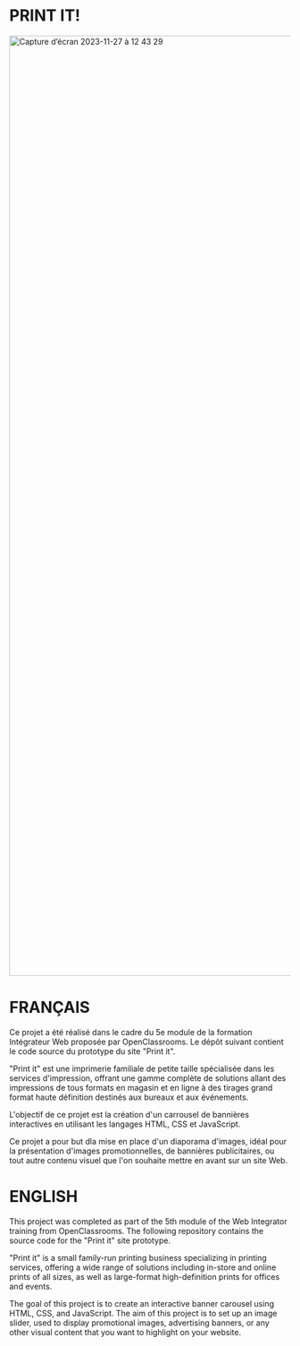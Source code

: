 # PRINT IT!
<img width="1680" alt="Capture d’écran 2023-11-27 à 12 43 29" src="https://github.com/karenbouissa/Print-it/assets/127218821/4fc36c44-bb0a-431e-8f5b-f5d86d3a0b05">

# FRANÇAIS

Ce projet a été réalisé dans le cadre du 5e module de la formation Intégrateur Web proposée par OpenClassrooms. Le dépôt suivant contient le code source du prototype du site "Print it". 

"Print it" est une imprimerie familiale de petite taille spécialisée dans les services d'impression, offrant une gamme complète de solutions allant des impressions de tous formats en magasin et en ligne à des tirages grand format haute définition destinés aux bureaux et aux événements.

L'objectif de ce projet est la création d'un carrousel de bannières interactives en utilisant les langages HTML, CSS et JavaScript. 

Ce projet a pour but dla mise en place d'un diaporama d'images, idéal pour la présentation d'images promotionnelles, de bannières publicitaires, ou tout autre contenu visuel que l'on souhaite mettre en avant sur un site Web.

# ENGLISH

This project was completed as part of the 5th module of the Web  Integrator training from OpenClassrooms. The following repository contains the source code for the "Print it" site prototype.

"Print it" is a small family-run printing business specializing in printing services, offering a wide range of solutions including in-store and online prints of all sizes, as well as large-format high-definition prints for offices and events.

The goal of this project is to create an interactive banner carousel using HTML, CSS, and JavaScript.
The aim of this project is to set up an image slider,  used to display  promotional images, advertising banners, or any other visual content that you want to highlight on your website.
